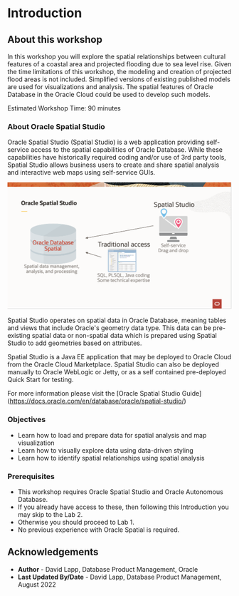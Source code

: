 # Introduction

## About this workshop

In this workshop you will explore the spatial relationships between cultural features of a coastal area and projected flooding due to sea level rise. Given the time limitations of this workshop, the modeling and creation of projected flood areas is not included. Simplified versions of existing published models are used for visualizations and analysis. The spatial features of Oracle Database in the Oracle Cloud could be used to develop such models.

Estimated Workshop Time: 90 minutes

### About Oracle Spatial Studio

Oracle Spatial Studio (Spatial Studio) is a web application providing self-service access to the spatial capabilities of Oracle Database. While these capabilities have historically required coding and/or use of 3rd party tools, Spatial Studio allows business users to create and share spatial analysis and interactive web maps using self-service GUIs. 

  ![Spatial Studio](./images/spatial-studio.png)

Spatial Studio operates on spatial data in Oracle Database, meaning tables and views that include Oracle's geometry data type. This data can be pre-existing spatial data or non-spatial data which is prepared using Spatial Studio to add geometries based on attributes. 

Spatial Studio is a Java EE application that may be deployed to Oracle Cloud from the Oracle Cloud Marketplace. Spatial Studio can also be deployed manually to Oracle WebLogic or Jetty, or as a self contained pre-deployed Quick Start for testing.

For more information please visit the [Oracle Spatial Studio Guide] (https://docs.oracle.com/en/database/oracle/spatial-studio/)

### Objectives

- Learn how to load and prepare data for spatial analysis and map visualization
- Learn how to visually explore data using data-driven styling
- Learn how to identify spatial relationships using spatial analysis


### Prerequisites

- This workshop requires Oracle Spatial Studio and Oracle Autonomous Database.  
- If you already have access to these, then following this Introduction you may skip to the Lab 2. 
- Otherwise you should proceed to Lab 1.
- No previous experience with Oracle Spatial is required.

## Acknowledgements

* **Author** - David Lapp, Database Product Management, Oracle
* **Last Updated By/Date** - David Lapp, Database Product Management, August 2022



